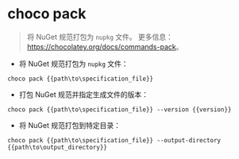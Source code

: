 # choco pack

> 将 NuGet 规范打包为 `nupkg` 文件。
> 更多信息：<https://chocolatey.org/docs/commands-pack>。

- 将 NuGet 规范打包为 `nupkg` 文件：

`choco pack {{path\to\specification_file}}`

- 打包 NuGet 规范并指定生成文件的版本：

`choco pack {{path\to\specification_file}} --version {{version}}`

- 将 NuGet 规范打包到特定目录：

`choco pack {{path\to\specification_file}} --output-directory {{path\to\output_directory}}`